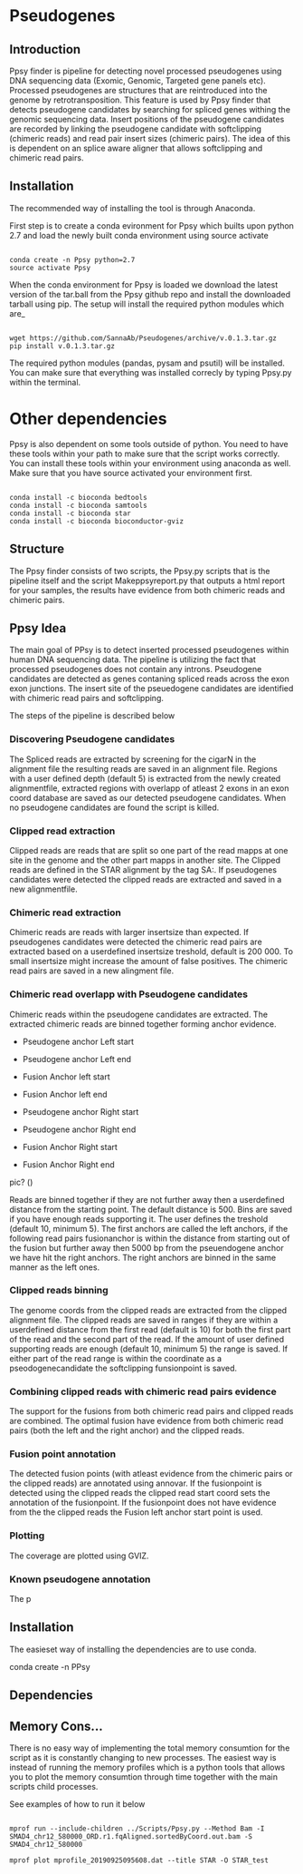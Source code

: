 # Pseudogenes

## Introduction  
Ppsy finder is pipeline for detecting novel processed pseudogenes using DNA sequencing data (Exomic, Genomic, Targeted gene panels etc). 
Processed pseudogenes are structures that are reintroduced into the genome by retrotransposition. This feature is used by Ppsy finder that detects pseudogene candidates by searching for spliced genes withing the genomic sequencing data. Insert positions of the pseudogene candidates are recorded by linking the pseudogene candidate with softclipping (chimeric reads) and read pair insert sizes (chimeric pairs). The idea of this is dependent on an splice aware aligner that allows softclipping and chimeric read pairs.  



## Installation 

The recommended way of installing the tool is through Anaconda. 

First step is to create a conda evironment for Ppsy which builts upon python 2.7 and load the newly built conda environment using source activate 

```

conda create -n Ppsy python=2.7
source activate Ppsy 

```

When the conda environment for Ppsy is loaded we download the latest version of the tar.ball from the Ppsy github repo and install the downloaded tarball using pip. 
The setup will install the required python modules which are_

```

wget https://github.com/SannaAb/Pseudogenes/archive/v.0.1.3.tar.gz
pip install v.0.1.3.tar.gz

```
The required python modules (pandas, pysam and psutil) will be installed. 
You can make sure that everything was installed correcly by typing Ppsy.py within the terminal. 


# Other dependencies 

Ppsy is also dependent on some tools outside of python. You need to have these tools within your path to make sure that the script works correctly. You can install these tools within your environment using anaconda as well. Make sure that you have source activated your environment first. 

```

conda install -c bioconda bedtools
conda install -c bioconda samtools
conda install -c bioconda star
conda install -c bioconda bioconductor-gviz

````



## Structure  
The Ppsy finder consists of two scripts, the Ppsy.py scripts that is the pipeline itself and the script Makeppsyreport.py that outputs a html report for your samples, the results have evidence from both chimeric reads and chimeric pairs. 


## Ppsy Idea 

The main goal of PPsy is to detect inserted processed pseudogenes within human DNA sequencing data. The pipeline is utilizing the fact that processed pseudogenes does not contain any introns. Pseudogene candidates are detected as genes contaning spliced reads across the exon exon junctions. The insert site of the pseuedogene candidates are identified with chimeric read pairs and softclipping. 

The steps of the pipeline is described below 

### Discovering Pseudogene candidates 

The Spliced reads are extracted by screening for the cigarN in the alignment file the resulting reads are saved in an alignment file. Regions with a user defined depth (default 5) is extracted from the newly created alignmentfile, extracted regions with overlapp of atleast 2 exons in an exon coord database are saved as our detected pseudogene candidates. When no pseudogene candidates are found the script is killed. 

### Clipped read extraction 

Clipped reads are reads that are split so one part of the read mapps at one site in the genome and the other part mapps in another site. The Clipped reads are defined in the STAR alignment by the tag SA:. If pseudogenes candidates were detected the clipped reads are extracted and saved in a new alignmentfile. 

### Chimeric read extraction

Chimeric reads are reads with larger insertsize than expected. If pseudogenes candidates were detected the chimeric read pairs are extracted based on a userdefined insertsize treshold, default is 200 000. To small insertsize might increase the amount of false positives. The chimeric read pairs are saved in a new alingment file. 

### Chimeric read overlapp with Pseudogene candidates 

Chimeric reads within the pseudogene candidates are extracted. The extracted chimeric reads are binned together forming anchor evidence. 

* Pseudogene anchor Left start
* Pseudogene anchor Left end
* Fusion Anchor left start
* Fusion Anchor left end

* Pseudogene anchor Right start
* Pseudogene anchor Right end
* Fusion Anchor Right start
* Fusion Anchor Right end

pic? ()

Reads are binned together if they are not further away then a userdefined distance from the starting point. The default distance is 500. Bins are saved if you have enough reads supporting it. The user defines the treshold (default 10, minimum 5). 
The first anchors are called the left anchors, if the following read pairs fusionanchor is within the distance from starting out of the fusion but further away then 5000 bp from the pseuendogene anchor we have hit the right anchors. The right anchors are binned in the same manner as the left ones.

### Clipped reads binning 

The genome coords from the clipped reads are extracted from the clipped alignment file. The clipped reads are saved in ranges if they are within a userdefined distance from the first read (default is 10) for both the first part of the read and the second part of the read. If the amount of user defined supporting reads are enough (default 10, minimum 5) the range is saved. If either part of the read range is within the coordinate as a pseodogenecandidate the softclipping funsionpoint is saved. 

### Combining clipped reads with chimeric read pairs evidence 

The support for the fusions from both chimeric read pairs and clipped reads are combined. The optimal fusion have evidence from both chimeric read pairs (both the left and the right anchor) and the clipped reads. 


### Fusion point annotation 

The detected fusion points (with atleast evidence from the chimeric pairs or the clipped reads) are annotated using annovar. If the fusionpoint is detected using the clipped reads the clipped read start coord sets the annotation of the fusionpoint. If the fusionpoint does not have evidence from the the clipped reads the Fusion left anchor start point is used. 

### Plotting 

The coverage are plotted using GVIZ. 



### Known pseudogene annotation 

The p


## Installation

The easieset way of installing the dependencies are to use conda. 

conda create -n PPsy 

## Dependencies 

## Memory Cons... 

There is no easy way of implementing the total memory consumtion for the script as it is constantly changing to new processes. The easiest way is instead of running the memory profiles which is a python tools that allows you to plot the memory consumtion through time together with the main scripts child processes. 

See examples of how to run it below 

```

mprof run --include-children ../Scripts/Ppsy.py --Method Bam -I SMAD4_chr12_580000_ORD.r1.fqAligned.sortedByCoord.out.bam -S SMAD4_chr12_580000

mprof plot mprofile_20190925095608.dat --title STAR -O STAR_test 

```